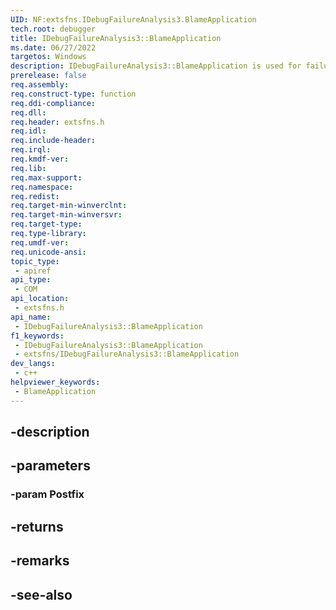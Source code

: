 ```yaml
---
UID: NF:extsfns.IDebugFailureAnalysis3.BlameApplication
tech.root: debugger
title: IDebugFailureAnalysis3::BlameApplication
ms.date: 06/27/2022
targetos: Windows
description: IDebugFailureAnalysis3::BlameApplication is used for failure analysis processing.
prerelease: false
req.assembly: 
req.construct-type: function
req.ddi-compliance: 
req.dll: 
req.header: extsfns.h
req.idl: 
req.include-header: 
req.irql: 
req.kmdf-ver: 
req.lib: 
req.max-support: 
req.namespace: 
req.redist: 
req.target-min-winverclnt: 
req.target-min-winversvr: 
req.target-type: 
req.type-library: 
req.umdf-ver: 
req.unicode-ansi: 
topic_type:
 - apiref
api_type:
 - COM
api_location:
 - extsfns.h
api_name:
 - IDebugFailureAnalysis3::BlameApplication
f1_keywords:
 - IDebugFailureAnalysis3::BlameApplication
 - extsfns/IDebugFailureAnalysis3::BlameApplication
dev_langs:
 - c++
helpviewer_keywords:
 - BlameApplication
---
```


## -description

## -parameters

### -param Postfix

## -returns

## -remarks

## -see-also

